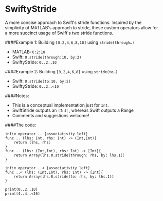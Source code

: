 # SwiftyStride
A more concise approach to Swift's stride functions. Inspired by the simplicity of MATLAB's approach to stride, these custom operators allow for a more succinct usage of Swift's two stride functions.

####Example 1: Building `[0,2,4,6,8,10]` using `stride(through…)`

- MATLAB:       `0:2:10`
- Swift:        `0.stride(through:10, by:2)`
- SwiftyStride: `0..2..10`

####Example 2: Building `[0,2,4,6,8]` using `stride(to…)`

- Swift:        `0.stride(to:10, by:2)`
- SwiftyStride: `0..2..<10`

####Notes:
- This is a conceptual implementation just for `Int`.
- SwiftStride outputs an `[Int]`, whereas Swift outputs a Range<Int>  
- Comments and suggestions welcome!

####The code:
```
infix operator .. {associativity left}
func .. (lhs: Int, rhs: Int) -> (Int,Int){
    return (lhs, rhs)
}
func .. (lhs: (Int,Int), rhs: Int) -> [Int]{
    return Array(lhs.0.stride(through: rhs, by: lhs.1))
}

infix operator ..< {associativity left}
func ..< (lhs: (Int,Int), rhs: Int) -> [Int]{
    return Array(lhs.0.stride(to: rhs, by: lhs.1))
}

print(0..2..10)
print(4..4..<16)
```
